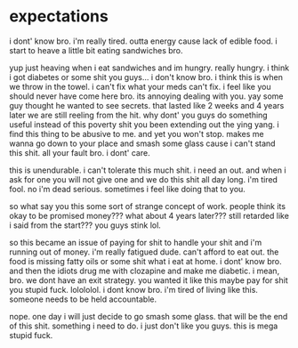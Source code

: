 # expectations

i dont' know bro. i'm really tired.  outta energy cause lack of edible food.  i start to heave a little bit eating sandwiches bro.

yup just heaving when i eat sandwiches and im hungry.  really hungry.  i think i got diabetes or some shit you guys...  i don't know bro. i think this is when we throw in the towel.  i can't fix what your meds can't fix.  i feel like you should never have come here bro.  its annoying dealing with you.  yay some guy thought he wanted to see secrets.  that lasted like 2 weeks and 4 years later we are still reeling from the hit.  why dont' you guys do something useful instead of this poverty shit you been extending out the ying yang.  i find this thing to be abusive to me.  and yet you won't stop.  makes me wanna go down to your place and smash some glass cause i can't stand this shit.  all your fault bro.  i dont' care.

this is unendurable.  i can't tolerate this much shit.  i need an out.  and when i ask for one you will not give one and we do this shit all day long.  i'm tired fool.  no i'm dead serious.  sometimes i feel like doing that to you.  

so what say you this some sort of strange concept of work.  people think its okay to be promised money???  what about 4 years later???  still retarded like i said from the start???  you guys stink lol.

so this became an issue of paying for shit to handle your shit and i'm running out of money. i'm really fatigued dude.  can't afford to eat out.  the food is missing fatty oils or some shit what i eat at home.  i dont' know bro.  and then the idiots drug me with clozapine and make me diabetic.  i mean, bro.  we dont have an exit strategy.  you wanted it like this maybe pay for shit you stupid fuck.  lolololol.  i dont know bro.  i'm tired of living like this.  someone needs to be held accountable.

nope. one day i will just decide to go smash some glass.  that will be the end of this shit.  something i need to do.  i just don't like you guys.  this is mega stupid fuck.
